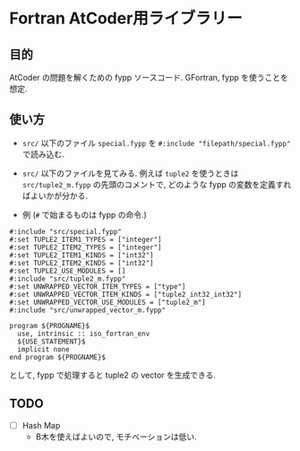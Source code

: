 # Fortran AtCoder用ライブラリー

## 目的

AtCoder の問題を解くための fypp ソースコード.
GFortran, fypp を使うことを想定.

## 使い方

- `src/` 以下のファイル `special.fypp` を `#:include "filepath/special.fypp"` で読み込む.
- `src/` 以下のファイルを見てみる. 例えば `tuple2` を使うときは `src/tuple2_m.fypp` の先頭のコメントで, どのような fypp の変数を定義すればよいかが分かる.

- 例 (`#` で始まるものは fypp の命令.)
```
#:include "src/special.fypp"
#:set TUPLE2_ITEM1_TYPES = ["integer"]
#:set TUPLE2_ITEM2_TYPES = ["integer"]
#:set TUPLE2_ITEM1_KINDS = ["int32"]
#:set TUPLE2_ITEM2_KINDS = ["int32"]
#:set TUPLE2_USE_MODULES = []
#:include "src/tuple2_m.fypp"
#:set UNWRAPPED_VECTOR_ITEM_TYPES = ["type"]
#:set UNWRAPPED_VECTOR_ITEM_KINDS = ["tuple2_int32_int32"]
#:set UNWRAPPED_VECTOR_USE_MODULES = ["tuple2_m"]
#:include "src/unwrapped_vector_m.fypp"

program ${PROGNAME}$
  use, intrinsic :: iso_fortran_env
  ${USE_STATEMENT}$
  implicit none
end program ${PROGNAME}$
```
として, fypp で処理すると tuple2 の vector を生成できる.

## TODO
- [ ] Hash Map
  + B木を使えばよいので, モチベーションは低い.
